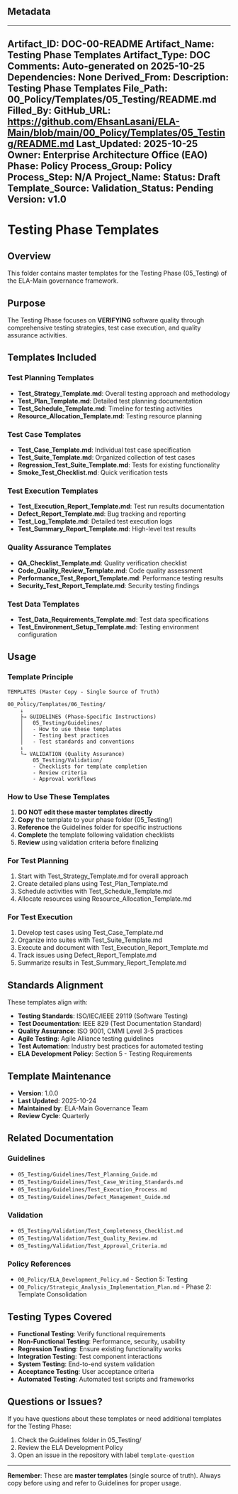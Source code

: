 ## Metadata
---
Artifact_ID: DOC-00-README
Artifact_Name: Testing Phase Templates
Artifact_Type: DOC
Comments: Auto-generated on 2025-10-25
Dependencies: None
Derived_From: 
Description: Testing Phase Templates
File_Path: 00_Policy/Templates/05_Testing/README.md
Filled_By: 
GitHub_URL: https://github.com/EhsanLasani/ELA-Main/blob/main/00_Policy/Templates/05_Testing/README.md
Last_Updated: 2025-10-25
Owner: Enterprise Architecture Office (EAO)
Phase: Policy
Process_Group: Policy
Process_Step: N/A
Project_Name: 
Status: Draft
Template_Source: 
Validation_Status: Pending
Version: v1.0
---
# Testing Phase Templates

## Overview
This folder contains master templates for the Testing Phase (05_Testing) of the ELA-Main governance framework.

## Purpose
The Testing Phase focuses on **VERIFYING** software quality through comprehensive testing strategies, test case execution, and quality assurance activities.

## Templates Included

### Test Planning Templates
- **Test_Strategy_Template.md**: Overall testing approach and methodology
- **Test_Plan_Template.md**: Detailed test planning documentation
- **Test_Schedule_Template.md**: Timeline for testing activities
- **Resource_Allocation_Template.md**: Testing resource planning

### Test Case Templates
- **Test_Case_Template.md**: Individual test case specification
- **Test_Suite_Template.md**: Organized collection of test cases
- **Regression_Test_Suite_Template.md**: Tests for existing functionality
- **Smoke_Test_Checklist.md**: Quick verification tests

### Test Execution Templates
- **Test_Execution_Report_Template.md**: Test run results documentation
- **Defect_Report_Template.md**: Bug tracking and reporting
- **Test_Log_Template.md**: Detailed test execution logs
- **Test_Summary_Report_Template.md**: High-level test results

### Quality Assurance Templates
- **QA_Checklist_Template.md**: Quality verification checklist
- **Code_Quality_Review_Template.md**: Code quality assessment
- **Performance_Test_Report_Template.md**: Performance testing results
- **Security_Test_Report_Template.md**: Security testing findings

### Test Data Templates
- **Test_Data_Requirements_Template.md**: Test data specifications
- **Test_Environment_Setup_Template.md**: Testing environment configuration

## Usage

### Template Principle
```
TEMPLATES (Master Copy - Single Source of Truth)
    ↓
00_Policy/Templates/06_Testing/
    ↓
    ├→ GUIDELINES (Phase-Specific Instructions)
    │   05_Testing/Guidelines/
    │   - How to use these templates
    │   - Testing best practices
    │   - Test standards and conventions
    ↓
    └→ VALIDATION (Quality Assurance)
        05_Testing/Validation/
        - Checklists for template completion
        - Review criteria
        - Approval workflows
```

### How to Use These Templates

1. **DO NOT edit these master templates directly**
2. **Copy** the template to your phase folder (05_Testing/)
3. **Reference** the Guidelines folder for specific instructions
4. **Complete** the template following validation checklists
5. **Review** using validation criteria before finalizing

### For Test Planning
1. Start with Test_Strategy_Template.md for overall approach
2. Create detailed plans using Test_Plan_Template.md
3. Schedule activities with Test_Schedule_Template.md
4. Allocate resources using Resource_Allocation_Template.md

### For Test Execution
1. Develop test cases using Test_Case_Template.md
2. Organize into suites with Test_Suite_Template.md
3. Execute and document with Test_Execution_Report_Template.md
4. Track issues using Defect_Report_Template.md
5. Summarize results in Test_Summary_Report_Template.md

## Standards Alignment

These templates align with:
- **Testing Standards**: ISO/IEC/IEEE 29119 (Software Testing)
- **Test Documentation**: IEEE 829 (Test Documentation Standard)
- **Quality Assurance**: ISO 9001, CMMI Level 3-5 practices
- **Agile Testing**: Agile Alliance testing guidelines
- **Test Automation**: Industry best practices for automated testing
- **ELA Development Policy**: Section 5 - Testing Requirements

## Template Maintenance

- **Version**: 1.0.0
- **Last Updated**: 2025-10-24
- **Maintained by**: ELA-Main Governance Team
- **Review Cycle**: Quarterly

## Related Documentation

### Guidelines
- `05_Testing/Guidelines/Test_Planning_Guide.md`
- `05_Testing/Guidelines/Test_Case_Writing_Standards.md`
- `05_Testing/Guidelines/Test_Execution_Process.md`
- `05_Testing/Guidelines/Defect_Management_Guide.md`

### Validation
- `05_Testing/Validation/Test_Completeness_Checklist.md`
- `05_Testing/Validation/Test_Quality_Review.md`
- `05_Testing/Validation/Test_Approval_Criteria.md`

### Policy References
- `00_Policy/ELA_Development_Policy.md` - Section 5: Testing
- `00_Policy/Strategic_Analysis_Implementation_Plan.md` - Phase 2: Template Consolidation

## Testing Types Covered

- **Functional Testing**: Verify functional requirements
- **Non-Functional Testing**: Performance, security, usability
- **Regression Testing**: Ensure existing functionality works
- **Integration Testing**: Test component interactions
- **System Testing**: End-to-end system validation
- **Acceptance Testing**: User acceptance criteria
- **Automated Testing**: Automated test scripts and frameworks

## Questions or Issues?

If you have questions about these templates or need additional templates for the Testing Phase:
1. Check the Guidelines folder in 05_Testing/
2. Review the ELA Development Policy
3. Open an issue in the repository with label `template-question`

---

**Remember**: These are **master templates** (single source of truth). Always copy before using and refer to Guidelines for proper usage.
